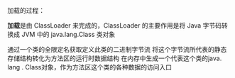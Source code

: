 加载的过程：

**加载**是由 ClassLoader 来完成的，ClassLoader 的主要作用是将 Java 字节码转换成 JVM 中的 java.lang.Class 类对象



通过一个类的全限定名获取定义此类的二进制字节流
将这个字节流所代表的静态存储结构转化为方法区的运行时数据结构
在内存中生成一个代表这个类的java. lang . Class对象，作为方法区这个类的各种数据的访问入口








































































































